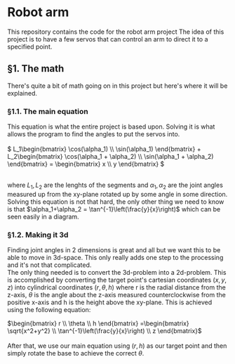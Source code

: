 # Robot arm
This repository contains the code for the robot arm project
The idea of this project is to have a few servos that can control an arm to direct it to a specified point. 


## §1. The math
There's quite a bit of math going on in this project but here's where it will be explained.

### §1.1. The main equation
This equation is what the entire project is based upon. Solving it is what allows the program to find the angles
to put the servos into. \
\
$`
L_1\begin{bmatrix} \cos(\alpha_1) \\ \sin(\alpha_1) \end{bmatrix} + L_2\begin{bmatrix} \cos(\alpha_1 + \alpha_2) \\ \sin(\alpha_1 + \alpha_2) \end{bmatrix} = \begin{bmatrix} x \\ y \end{bmatrix} 
`$ 

\
where $`L_1, L_2`$ are the lenghts of the segments and
$`\alpha_1, \alpha_2`$ are the joint angles measured up from the xy-plane rotated up by some angle in some direction.
Solving this equation is not that hard, the only other thing we need to know is that $\alpha_1+\alpha_2 = \tan^{-1}\left(\frac{y}{x}\right)$ which can be seen easily in a diagram.

### §1.2. Making it 3d
Finding joint angles in 2 dimensions is great and all but we want this to be able to move in 3d-space. This only really adds one step to the processing and it's not that complicated.\
The only thing needed is to convert the 3d-problem into a 2d-problem. This is accomplished by converting the target point's cartesian coordinates $(x, y, z)$ into cylindrical coordinates $(r, \theta, h)$ where r is the radial distance from the z-axis, $\theta$ is the angle about the z-axis measured counterclockwise from the positive x-axis and h is the height above the xy-plane. This is achieved using the following equation:

$`\begin{bmatrix} 
              r \\ 
              \theta \\ 
              h 
  \end{bmatrix} =\begin{bmatrix} 
              \sqrt{x^2+y^2} \\
              \tan^{-1}\left(\frac{y}{x}\right) \\ 
              z \end{bmatrix}`$\
\
After that, we use our main equation using $(r,h)$ as our target point and then simply rotate the base to achieve the correct $\theta$.
